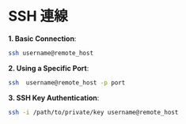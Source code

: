 # SSH 連線

**1. Basic Connection**:

```bash
ssh username@remote_host
```

**2. Using a Specific Port**:

```bash
ssh  username@remote_host -p port
```

**3. SSH Key Authentication**:

```bash
ssh -i /path/to/private/key username@remote_host
```

